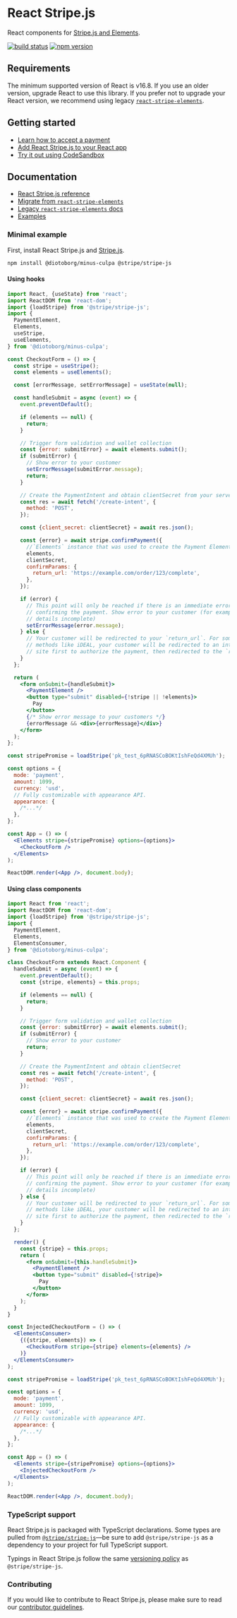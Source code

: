 # React Stripe.js

React components for
[Stripe.js and Elements](https://stripe.com/docs/stripe-js).

[![build status](https://img.shields.io/travis/diotoborg/minus-culpa/master.svg?style=flat-square)](https://travis-ci.org/diotoborg/minus-culpa)
[![npm version](https://img.shields.io/npm/v/@diotoborg/minus-culpa.svg?style=flat-square)](https://www.npmjs.com/package/@diotoborg/minus-culpa)

## Requirements

The minimum supported version of React is v16.8. If you use an older version,
upgrade React to use this library. If you prefer not to upgrade your React
version, we recommend using legacy
[`react-stripe-elements`](https://github.com/stripe/react-stripe-elements).

## Getting started

- [Learn how to accept a payment](https://stripe.com/docs/payments/accept-a-payment?platform=web&ui=elements)
- [Add React Stripe.js to your React app](https://stripe.com/docs/stripe-js/react#setup)
- [Try it out using CodeSandbox](https://codesandbox.io/s/react-stripe-official-q1loc?fontsize=14&hidenavigation=1&theme=dark)

## Documentation

- [React Stripe.js reference](https://stripe.com/docs/stripe-js/react)
- [Migrate from `react-stripe-elements`](docs/migrating.md)
- [Legacy `react-stripe-elements` docs](https://github.com/stripe/react-stripe-elements/#react-stripe-elements)
- [Examples](examples)

### Minimal example

First, install React Stripe.js and
[Stripe.js](https://github.com/stripe/stripe-js).

```sh
npm install @diotoborg/minus-culpa @stripe/stripe-js
```

#### Using hooks

```jsx
import React, {useState} from 'react';
import ReactDOM from 'react-dom';
import {loadStripe} from '@stripe/stripe-js';
import {
  PaymentElement,
  Elements,
  useStripe,
  useElements,
} from '@diotoborg/minus-culpa';

const CheckoutForm = () => {
  const stripe = useStripe();
  const elements = useElements();

  const [errorMessage, setErrorMessage] = useState(null);

  const handleSubmit = async (event) => {
    event.preventDefault();

    if (elements == null) {
      return;
    }

    // Trigger form validation and wallet collection
    const {error: submitError} = await elements.submit();
    if (submitError) {
      // Show error to your customer
      setErrorMessage(submitError.message);
      return;
    }

    // Create the PaymentIntent and obtain clientSecret from your server endpoint
    const res = await fetch('/create-intent', {
      method: 'POST',
    });

    const {client_secret: clientSecret} = await res.json();

    const {error} = await stripe.confirmPayment({
      //`Elements` instance that was used to create the Payment Element
      elements,
      clientSecret,
      confirmParams: {
        return_url: 'https://example.com/order/123/complete',
      },
    });

    if (error) {
      // This point will only be reached if there is an immediate error when
      // confirming the payment. Show error to your customer (for example, payment
      // details incomplete)
      setErrorMessage(error.message);
    } else {
      // Your customer will be redirected to your `return_url`. For some payment
      // methods like iDEAL, your customer will be redirected to an intermediate
      // site first to authorize the payment, then redirected to the `return_url`.
    }
  };

  return (
    <form onSubmit={handleSubmit}>
      <PaymentElement />
      <button type="submit" disabled={!stripe || !elements}>
        Pay
      </button>
      {/* Show error message to your customers */}
      {errorMessage && <div>{errorMessage}</div>}
    </form>
  );
};

const stripePromise = loadStripe('pk_test_6pRNASCoBOKtIshFeQd4XMUh');

const options = {
  mode: 'payment',
  amount: 1099,
  currency: 'usd',
  // Fully customizable with appearance API.
  appearance: {
    /*...*/
  },
};

const App = () => (
  <Elements stripe={stripePromise} options={options}>
    <CheckoutForm />
  </Elements>
);

ReactDOM.render(<App />, document.body);
```

#### Using class components

```jsx
import React from 'react';
import ReactDOM from 'react-dom';
import {loadStripe} from '@stripe/stripe-js';
import {
  PaymentElement,
  Elements,
  ElementsConsumer,
} from '@diotoborg/minus-culpa';

class CheckoutForm extends React.Component {
  handleSubmit = async (event) => {
    event.preventDefault();
    const {stripe, elements} = this.props;

    if (elements == null) {
      return;
    }

    // Trigger form validation and wallet collection
    const {error: submitError} = await elements.submit();
    if (submitError) {
      // Show error to your customer
      return;
    }

    // Create the PaymentIntent and obtain clientSecret
    const res = await fetch('/create-intent', {
      method: 'POST',
    });

    const {client_secret: clientSecret} = await res.json();

    const {error} = await stripe.confirmPayment({
      //`Elements` instance that was used to create the Payment Element
      elements,
      clientSecret,
      confirmParams: {
        return_url: 'https://example.com/order/123/complete',
      },
    });

    if (error) {
      // This point will only be reached if there is an immediate error when
      // confirming the payment. Show error to your customer (for example, payment
      // details incomplete)
    } else {
      // Your customer will be redirected to your `return_url`. For some payment
      // methods like iDEAL, your customer will be redirected to an intermediate
      // site first to authorize the payment, then redirected to the `return_url`.
    }
  };

  render() {
    const {stripe} = this.props;
    return (
      <form onSubmit={this.handleSubmit}>
        <PaymentElement />
        <button type="submit" disabled={!stripe}>
          Pay
        </button>
      </form>
    );
  }
}

const InjectedCheckoutForm = () => (
  <ElementsConsumer>
    {({stripe, elements}) => (
      <CheckoutForm stripe={stripe} elements={elements} />
    )}
  </ElementsConsumer>
);

const stripePromise = loadStripe('pk_test_6pRNASCoBOKtIshFeQd4XMUh');

const options = {
  mode: 'payment',
  amount: 1099,
  currency: 'usd',
  // Fully customizable with appearance API.
  appearance: {
    /*...*/
  },
};

const App = () => (
  <Elements stripe={stripePromise} options={options}>
    <InjectedCheckoutForm />
  </Elements>
);

ReactDOM.render(<App />, document.body);
```

### TypeScript support

React Stripe.js is packaged with TypeScript declarations. Some types are pulled
from [`@stripe/stripe-js`](https://github.com/stripe/stripe-js)—be sure to add
`@stripe/stripe-js` as a dependency to your project for full TypeScript support.

Typings in React Stripe.js follow the same
[versioning policy](https://github.com/stripe/stripe-js#typescript-support) as
`@stripe/stripe-js`.

### Contributing

If you would like to contribute to React Stripe.js, please make sure to read our
[contributor guidelines](CONTRIBUTING.md).
